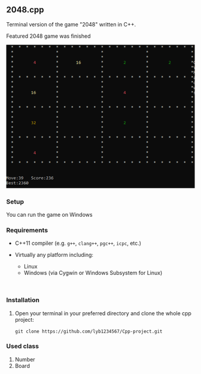 ## 2048.cpp

Terminal version of the game "2048" written in C++.

Featured 2048 game was finished

![demo](https://github.com/lyb1234567/Cpp-project/blob/master/2048/2048/demo.PNG)



### Setup

You can run the game on Windows



### Requirements

- C++11 compiler (e.g. `g++`, `clang++`, `pgc++`, `icpc`, etc.)

- Virtually any platform including:

  - Linux
  - Windows (via Cygwin or Windows Subsystem for Linux)

  ​			

### Installation

1. Open your terminal in your preferred directory and clone the whole cpp project:

   ```
   git clone https://github.com/lyb1234567/Cpp-project.git   
   ```




### Used class

1. Number
2. Board

